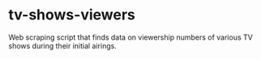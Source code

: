 # tv-shows-viewers
Web scraping script that finds data on viewership numbers of various TV shows during their initial airings.
